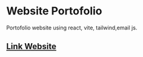 # Website Portofolio


Portofolio website using react, vite, tailwind,email js.

##  <a href="https://dwinurcahya.my.id">Link Website</a>
